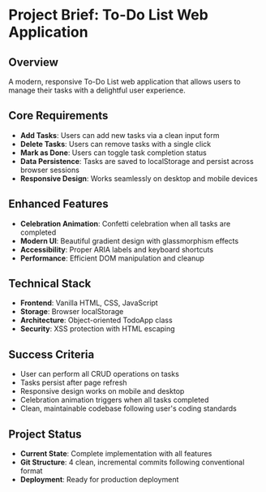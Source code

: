 # Project Brief: To-Do List Web Application

## Overview
A modern, responsive To-Do List web application that allows users to manage their tasks with a delightful user experience.

## Core Requirements
- **Add Tasks**: Users can add new tasks via a clean input form
- **Delete Tasks**: Users can remove tasks with a single click
- **Mark as Done**: Users can toggle task completion status
- **Data Persistence**: Tasks are saved to localStorage and persist across browser sessions
- **Responsive Design**: Works seamlessly on desktop and mobile devices

## Enhanced Features
- **Celebration Animation**: Confetti celebration when all tasks are completed
- **Modern UI**: Beautiful gradient design with glassmorphism effects
- **Accessibility**: Proper ARIA labels and keyboard shortcuts
- **Performance**: Efficient DOM manipulation and cleanup

## Technical Stack
- **Frontend**: Vanilla HTML, CSS, JavaScript
- **Storage**: Browser localStorage
- **Architecture**: Object-oriented TodoApp class
- **Security**: XSS protection with HTML escaping

## Success Criteria
- User can perform all CRUD operations on tasks
- Tasks persist after page refresh
- Responsive design works on mobile and desktop
- Celebration animation triggers when all tasks completed
- Clean, maintainable codebase following user's coding standards

## Project Status
- **Current State**: Complete implementation with all features
- **Git Structure**: 4 clean, incremental commits following conventional format
- **Deployment**: Ready for production deployment 